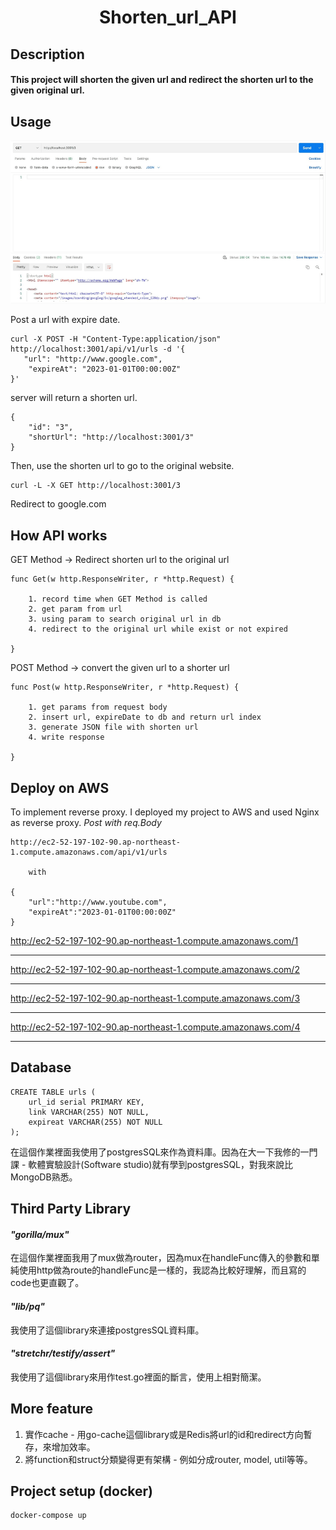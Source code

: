 <h1 align="center">Shorten_url_API</h1>

## Description
#### This project will shorten the given url and redirect the shorten url to the given original url.

## Usage
![image](https://github.com/dinoslow/Shorten_url_API/blob/main/example.gif)

Post a url with expire date.

```
curl -X POST -H "Content-Type:application/json" http://localhost:3001/api/v1/urls -d '{
   "url": "http://www.google.com",
    "expireAt": "2023-01-01T00:00:00Z"
}'
```
server will return a shorten url.
```
{
    "id": "3",
    "shortUrl": "http://localhost:3001/3"
}
```
Then, use the shorten url to go to the original website.
```
curl -L -X GET http://localhost:3001/3
```
Redirect to google.com

## How API works
GET Method -> Redirect shorten url to the original url
```go=
func Get(w http.ResponseWriter, r *http.Request) {
    
    1. record time when GET Method is called
    2. get param from url
    3. using param to search original url in db
    4. redirect to the original url while exist or not expired
    
}
```
POST Method -> convert the given url to a shorter url
```go=
func Post(w http.ResponseWriter, r *http.Request) {
    
    1. get params from request body
    2. insert url, expireDate to db and return url index
    3. generate JSON file with shorten url
    4. write response
    
}
```
## Deploy on AWS
To implement reverse proxy. I deployed my project to AWS and used Nginx as reverse proxy.
*Post with req.Body*
```
http://ec2-52-197-102-90.ap-northeast-1.compute.amazonaws.com/api/v1/urls

    with 

{
    "url":"http://www.youtube.com",
    "expireAt":"2023-01-01T00:00:00Z"
}
```
http://ec2-52-197-102-90.ap-northeast-1.compute.amazonaws.com/1

---
http://ec2-52-197-102-90.ap-northeast-1.compute.amazonaws.com/2

---
http://ec2-52-197-102-90.ap-northeast-1.compute.amazonaws.com/3

---
http://ec2-52-197-102-90.ap-northeast-1.compute.amazonaws.com/4

---
## Database
```sql=
CREATE TABLE urls (
    url_id serial PRIMARY KEY, 
    link VARCHAR(255) NOT NULL,
    expireat VARCHAR(255) NOT NULL
);
```
在這個作業裡面我使用了postgresSQL來作為資料庫。因為在大一下我修的一門課 - 軟體實驗設計(Software studio)就有學到postgresSQL，對我來說比MongoDB熟悉。

## Third Party Library
#### *"gorilla/mux"*

在這個作業裡面我用了mux做為router，因為mux在handleFunc傳入的參數和單純使用http做為route的handleFunc是一樣的，我認為比較好理解，而且寫的code也更直觀了。


#### *"lib/pq"*
我使用了這個library來連接postgresSQL資料庫。

#### *"stretchr/testify/assert"*
我使用了這個library來用作test.go裡面的斷言，使用上相對簡潔。

## More feature
1. 實作cache - 用go-cache這個library或是Redis將url的id和redirect方向暫存，來增加效率。
2. 將function和struct分類變得更有架構 - 例如分成router, model, util等等。
## Project setup (docker)
```
docker-compose up
```